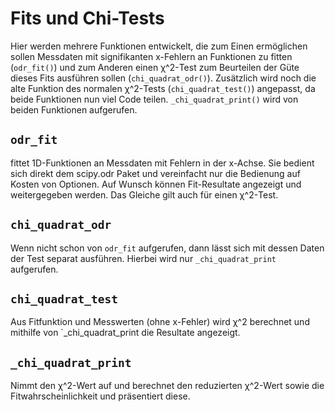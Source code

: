 # Fits und Chi-Tests
Hier werden mehrere Funktionen entwickelt, die zum Einen ermöglichen sollen Messdaten mit signifikanten x-Fehlern an Funktionen zu fitten (`odr_fit()`) und zum Anderen einen χ^2-Test zum Beurteilen der Güte dieses Fits ausführen sollen (`chi_quadrat_odr()`). Zusätzlich wird noch die alte Funktion des normalen χ^2-Tests (`chi_quadrat_test()`) angepasst, da beide Funktionen nun viel Code teilen. `_chi_quadrat_print()` wird von beiden Funktionen aufgerufen.

## `odr_fit`
fittet 1D-Funktionen an Messdaten mit Fehlern in der x-Achse. Sie bedient sich direkt dem scipy.odr Paket und vereinfacht nur die Bedienung auf Kosten von Optionen.
Auf Wunsch können Fit-Resultate angezeigt und weitergegeben werden. Das Gleiche gilt auch für einen χ^2-Test.

## `chi_quadrat_odr`
Wenn nicht schon von `odr_fit` aufgerufen, dann lässt sich mit dessen Daten der Test separat ausführen. Hierbei wird nur `_chi_quadrat_print` aufgerufen.

## `chi_quadrat_test`
Aus Fitfunktion und Messwerten (ohne x-Fehler) wird χ^2 berechnet und mithilfe von `_chi_quadrat_print die Resultate angezeigt.

## `_chi_quadrat_print`
Nimmt den χ^2-Wert auf und berechnet den reduzierten χ^2-Wert sowie die Fitwahrscheinlichkeit und präsentiert diese.
